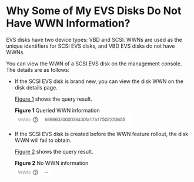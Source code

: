 # Why Some of My EVS Disks Do Not Have WWN Information?<a name="evs_faq_0021"></a>

EVS disks have two device types: VBD and SCSI. WWNs are used as the unique identifiers for SCSI EVS disks, and VBD EVS disks do not have WWNs.

You can view the WWN of a SCSI EVS disk on the management console. The details are as follows:

-   If the SCSI EVS disk is brand new, you can view the disk WWN on the disk details page.

    [Figure 1](#fig10936527101715)  shows the query result.

    **Figure  1**  Queried WWN information<a name="fig10936527101715"></a>  
    ![](figures/queried-wwn-information.png "queried-wwn-information")

-   If the SCSI EVS disk is created before the WWN feature rollout, the disk WWN will fail to obtain.

    [Figure 2](#fig1293431911208)  shows the query result.

    **Figure  2**  No WWN information<a name="fig1293431911208"></a>  
    ![](figures/no-wwn-information.png "no-wwn-information")


